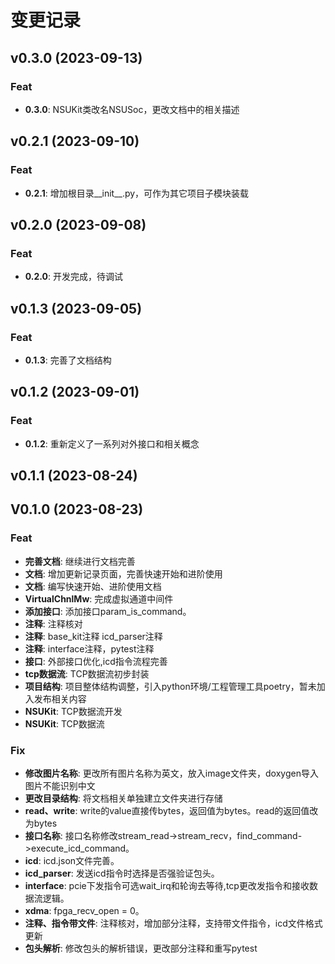 # 变更记录

## v0.3.0 (2023-09-13)

### Feat

- **0.3.0**: NSUKit类改名NSUSoc，更改文档中的相关描述

## v0.2.1 (2023-09-10)

### Feat

- **0.2.1**: 增加根目录__init__.py，可作为其它项目子模块装载

## v0.2.0 (2023-09-08)

### Feat

- **0.2.0**: 开发完成，待调试

## v0.1.3 (2023-09-05)

### Feat

- **0.1.3**: 完善了文档结构

## v0.1.2 (2023-09-01)

### Feat

- **0.1.2**: 重新定义了一系列对外接口和相关概念

## v0.1.1 (2023-08-24)

## V0.1.0 (2023-08-23)

### Feat

- **完善文档**: 继续进行文档完善
- **文档**: 增加更新记录页面，完善快速开始和进阶使用
- **文档**: 编写快速开始、进阶使用文档
- **VirtualChnlMw**: 完成虚拟通道中间件
- **添加接口**: 添加接口param_is_command。
- **注释**: 注释核对
- **注释**: base_kit注释 icd_parser注释
- **注释**: interface注释，pytest注释
- **接口**: 外部接口优化,icd指令流程完善
- **tcp数据流**: TCP数据流初步封装
- **项目结构**: 项目整体结构调整，引入python环境/工程管理工具poetry，暂未加入发布相关内容
- **NSUKit**: TCP数据流开发
- **NSUKit**: TCP数据流

### Fix

- **修改图片名称**: 更改所有图片名称为英文，放入image文件夹，doxygen导入图片不能识别中文
- **更改目录结构**: 将文档相关单独建立文件夹进行存储
- **read、write**: write的value直接传bytes，返回值为bytes。read的返回值改为bytes
- **接口名称**: 接口名称修改stream_read->stream_recv，find_command->execute_icd_command。
- **icd**: icd.json文件完善。
- **icd_parser**: 发送icd指令时选择是否强验证包头。
- **interface**: pcie下发指令可选wait_irq和轮询去等待,tcp更改发指令和接收数据流逻辑。
- **xdma**: fpga_recv_open = 0。
- **注释、指令带文件**: 注释核对，增加部分注释，支持带文件指令，icd文件格式更新
- **包头解析**: 修改包头的解析错误，更改部分注释和重写pytest
